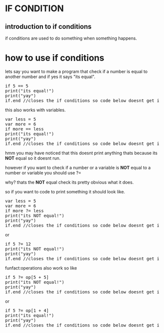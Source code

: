 # IF CONDITION

## introduction to if conditions

if conditions are used to do something when something happens.

# how to use if conditions

lets say you want to make a program that check if a number is equal to another number and if yes it says "its equal".

<pre>if 5 == 5
print("its equal!")
print("yay")
if.end //closes the if conditions so code below doesnt get included
</pre>

this also works with variables.

<pre>
var less = 5
var more = 6
if more == less 
print("its equal!")
print("yay")
if.end //closes the if conditions so code below doesnt get included
</pre>

hmm you may have noticed that this doesnt print anything
thats because its **NOT** equal so it doesnt run.

however if you want to check if a number or a variable is **NOT** equal to a number or variable you should use ?=

why? thats the **NOT** equal check its pretty obvious what it does.

so if you want to code to print something it should look like.

<pre>
var less = 5
var more = 6
if more ?= less 
print("its NOT equal!")
print("yay")
if.end //closes the if conditions so code below doesnt get included
</pre>

or

<pre>if 5 ?= 12
print("its NOT equal!")
print("yay")
if.end //closes the if conditions so code below doesnt get included
</pre>

funfact:operations also work so like 

<pre>if 5 ?= op[5 + 5]
print("its NOT equal!")
print("yay")
if.end //closes the if conditions so code below doesnt get included
</pre>

or

<pre>if 5 ?= op[1 + 4]
print("its equal!")
print("yay")
if.end //closes the if conditions so code below doesnt get included
</pre>
